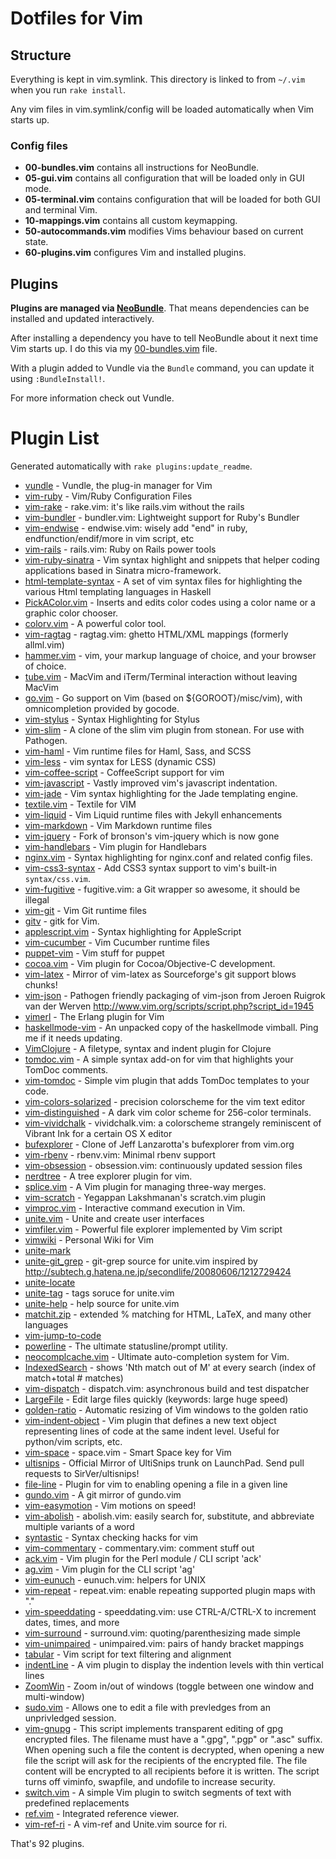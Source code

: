 # Dotfiles for Vim

## Structure

Everything is kept in vim.symlink. This directory is linked to from
`~/.vim` when you run `rake install`.

Any vim files in vim.symlink/config will be loaded automatically when
Vim starts up.

### Config files

- **00-bundles.vim** contains all instructions for NeoBundle.
- **05-gui.vim** contains all configuration that will be loaded only in
  GUI mode.
- **05-terminal.vim** contains configuration that will be loaded for
  both GUI and terminal Vim.
- **10-mappings.vim** contains all custom keymapping.
- **50-autocommands.vim** modifies Vims behaviour based on current
  state.
- **60-plugins.vim** configures Vim and installed plugins.

## Plugins

**Plugins are managed via [NeoBundle][]**. That means dependencies
can be installed and updated interactively.

After installing a dependency you have to tell NeoBundle about it
next time Vim starts up. I do this via my [00-bundles.vim][bundle-config]
file.

With a plugin added to Vundle via the `Bundle` command, you
can update it using `:BundleInstall!`.

For more information check out Vundle.

[NeoBundle]: https://github.com/Shougo/neobundle.vim
[bundle-config]: https://github.com/jcf/dotfiles/blob/master/vim/vim.symlink/config/00-bundles.vim

# Plugin List

Generated automatically with `rake plugins:update_readme`.


 * [vundle](https://github.com/gmarik/vundle) - Vundle, the plug-in manager for Vim
 * [vim-ruby](https://github.com/vim-ruby/vim-ruby) - Vim/Ruby Configuration Files
 * [vim-rake](https://github.com/tpope/vim-rake) - rake.vim: it's like rails.vim without the rails
 * [vim-bundler](https://github.com/tpope/vim-bundler) - bundler.vim: Lightweight support for Ruby's Bundler
 * [vim-endwise](https://github.com/tpope/vim-endwise) - endwise.vim: wisely add "end" in ruby, endfunction/endif/more in vim script, etc
 * [vim-rails](https://github.com/tpope/vim-rails) - rails.vim: Ruby on Rails power tools
 * [vim-ruby-sinatra](https://github.com/hallison/vim-ruby-sinatra) - Vim syntax highlight and snippets that helper coding applications based in Sinatra micro-framework.
 * [html-template-syntax](https://github.com/pbrisbin/html-template-syntax) - A set of vim syntax files for highlighting the various Html templating languages in Haskell
 * [PickAColor.vim](https://github.com/vim-scripts/PickAColor.vim) - Inserts and edits color codes using a color name or a graphic color chooser.
 * [colorv.vim](https://github.com/Rykka/colorv.vim) - A powerful color tool.
 * [vim-ragtag](https://github.com/tpope/vim-ragtag) - ragtag.vim: ghetto HTML/XML mappings (formerly allml.vim)
 * [hammer.vim](https://github.com/matthias-guenther/hammer.vim) - vim,  your markup language of choice, and your browser of choice.
 * [tube.vim](https://github.com/gcmt/tube.vim) - MacVim and iTerm/Terminal interaction without leaving MacVim
 * [go.vim](https://github.com/jcf/go.vim) - Go support on Vim (based on ${GOROOT}/misc/vim), with omnicompletion provided by gocode.
 * [vim-stylus](https://github.com/wavded/vim-stylus) - Syntax Highlighting for Stylus
 * [vim-slim](https://github.com/slim-template/vim-slim) - A clone of the slim vim plugin from stonean. For use with Pathogen.
 * [vim-haml](https://github.com/tpope/vim-haml) - Vim runtime files for Haml, Sass, and SCSS
 * [vim-less](https://github.com/groenewege/vim-less) - vim syntax for LESS (dynamic CSS)
 * [vim-coffee-script](https://github.com/kchmck/vim-coffee-script) - CoffeeScript support for vim
 * [vim-javascript](https://github.com/pangloss/vim-javascript) - Vastly improved vim's javascript indentation.
 * [vim-jade](https://github.com/statianzo/vim-jade) - Vim syntax highlighting for the Jade templating engine.
 * [textile.vim](https://github.com/timcharper/textile.vim) - Textile for VIM
 * [vim-liquid](https://github.com/tpope/vim-liquid) - Vim Liquid runtime files with Jekyll enhancements
 * [vim-markdown](https://github.com/tpope/vim-markdown) - Vim Markdown runtime files
 * [vim-jquery](https://github.com/itspriddle/vim-jquery) - Fork of bronson's vim-jquery which is now gone
 * [vim-handlebars](https://github.com/nono/vim-handlebars) - Vim plugin for Handlebars
 * [nginx.vim](https://github.com/mutewinter/nginx.vim) - Syntax highlighting for nginx.conf and related config files.
 * [vim-css3-syntax](https://github.com/hail2u/vim-css3-syntax) - Add CSS3 syntax support to vim's built-in `syntax/css.vim`.
 * [vim-fugitive](https://github.com/tpope/vim-fugitive) - fugitive.vim: a Git wrapper so awesome, it should be illegal
 * [vim-git](https://github.com/tpope/vim-git) - Vim Git runtime files
 * [gitv](https://github.com/gregsexton/gitv) - gitk for Vim.
 * [applescript.vim](https://github.com/vim-scripts/applescript.vim) - Syntax highlighting for AppleScript
 * [vim-cucumber](https://github.com/tpope/vim-cucumber) - Vim Cucumber runtime files
 * [puppet-vim](https://github.com/ajf/puppet-vim) - Vim stuff for puppet
 * [cocoa.vim](https://github.com/jcf/cocoa.vim) - Vim plugin for Cocoa/Objective-C development.
 * [vim-latex](https://github.com/jcf/vim-latex) - Mirror of vim-latex as Sourceforge's git support blows chunks!
 * [vim-json](https://github.com/leshill/vim-json) - Pathogen friendly packaging of vim-json from Jeroen Ruigrok van der Werven http://www.vim.org/scripts/script.php?script_id=1945
 * [vimerl](https://github.com/jimenezrick/vimerl) - The Erlang plugin for Vim
 * [haskellmode-vim](https://github.com/lukerandall/haskellmode-vim) - An unpacked copy of the haskellmode vimball. Ping me if it needs updating.
 * [VimClojure](https://github.com/vim-scripts/VimClojure) - A filetype, syntax and indent plugin for Clojure
 * [tomdoc.vim](https://github.com/duwanis/tomdoc.vim) - A simple syntax add-on for vim that highlights your TomDoc comments.
 * [vim-tomdoc](https://github.com/jc00ke/vim-tomdoc) - Simple vim plugin that adds TomDoc templates to your code.
 * [vim-colors-solarized](https://github.com/altercation/vim-colors-solarized) - precision colorscheme for the vim text editor
 * [vim-distinguished](https://github.com/Lokaltog/vim-distinguished) - A dark vim color scheme for 256-color terminals.
 * [vim-vividchalk](https://github.com/tpope/vim-vividchalk) - vividchalk.vim: a colorscheme strangely reminiscent of Vibrant Ink for a certain OS X editor
 * [bufexplorer](https://github.com/corntrace/bufexplorer) - Clone of Jeff Lanzarotta's bufexplorer from vim.org
 * [vim-rbenv](https://github.com/tpope/vim-rbenv) - rbenv.vim: Minimal rbenv support
 * [vim-obsession](https://github.com/tpope/vim-obsession) - obsession.vim: continuously updated session files
 * [nerdtree](https://github.com/scrooloose/nerdtree) - A tree explorer plugin for vim.
 * [splice.vim](https://github.com/sjl/splice.vim) - A Vim plugin for managing three-way merges.
 * [vim-scratch](https://github.com/duff/vim-scratch) - Yegappan Lakshmanan's scratch.vim plugin
 * [vimproc.vim](https://github.com/Shougo/vimproc.vim) - Interactive command execution in Vim.
 * [unite.vim](https://github.com/Shougo/unite.vim) - Unite and create user interfaces
 * [vimfiler.vim](https://github.com/Shougo/vimfiler.vim) - Powerful file explorer implemented by Vim script
 * [vimwiki](https://github.com/vim-scripts/vimwiki) - Personal Wiki for Vim
 * [unite-mark](https://github.com/tacroe/unite-mark)
 * [unite-git_grep](https://github.com/sgur/unite-git_grep) - git-grep source for unite.vim inspired by http://subtech.g.hatena.ne.jp/secondlife/20080606/1212729424
 * [unite-locate](https://github.com/ujihisa/unite-locate)
 * [unite-tag](https://github.com/tsukkee/unite-tag) - tags soruce for unite.vim
 * [unite-help](https://github.com/tsukkee/unite-help) - help source for unite.vim
 * [matchit.zip](https://github.com/vim-scripts/matchit.zip) - extended % matching for HTML, LaTeX, and many other languages
 * [vim-jump-to-code](https://github.com/jcf/vim-jump-to-code)
 * [powerline](https://github.com/Lokaltog/powerline) - The ultimate statusline/prompt utility.
 * [neocomplcache.vim](https://github.com/Shougo/neocomplcache.vim) - Ultimate auto-completion system for Vim.
 * [IndexedSearch](https://github.com/vim-scripts/IndexedSearch) - shows  'Nth match out of M'  at every search (index of match+total # matches)
 * [vim-dispatch](https://github.com/tpope/vim-dispatch) - dispatch.vim: asynchronous build and test dispatcher
 * [LargeFile](https://github.com/vim-scripts/LargeFile) - Edit large files quickly (keywords: large huge speed)
 * [golden-ratio](https://github.com/roman/golden-ratio) - Automatic resizing of Vim windows to the golden ratio 
 * [vim-indent-object](https://github.com/michaeljsmith/vim-indent-object) - Vim plugin that defines a new text object representing lines of code at the same indent level. Useful for python/vim scripts, etc.
 * [vim-space](https://github.com/spiiph/vim-space) - space.vim - Smart Space key for Vim
 * [ultisnips](https://github.com/SirVer/ultisnips) - Official Mirror of UltiSnips trunk on LaunchPad. Send pull requests to SirVer/ultisnips!
 * [file-line](https://github.com/bogado/file-line) - Plugin for vim to enabling opening a file in a given line
 * [gundo.vim](https://github.com/sjl/gundo.vim) - A git mirror of gundo.vim
 * [vim-easymotion](https://github.com/Lokaltog/vim-easymotion) - Vim motions on speed!
 * [vim-abolish](https://github.com/tpope/vim-abolish) - abolish.vim: easily search for, substitute, and abbreviate multiple variants of a word
 * [syntastic](https://github.com/scrooloose/syntastic) - Syntax checking hacks for vim
 * [vim-commentary](https://github.com/tpope/vim-commentary) - commentary.vim: comment stuff out
 * [ack.vim](https://github.com/mileszs/ack.vim) - Vim plugin for the Perl module / CLI script 'ack'
 * [ag.vim](https://github.com/epmatsw/ag.vim) - Vim plugin for the CLI script 'ag'
 * [vim-eunuch](https://github.com/tpope/vim-eunuch) - eunuch.vim: helpers for UNIX
 * [vim-repeat](https://github.com/tpope/vim-repeat) - repeat.vim: enable repeating supported plugin maps with "."
 * [vim-speeddating](https://github.com/tpope/vim-speeddating) - speeddating.vim: use CTRL-A/CTRL-X to increment dates, times, and more
 * [vim-surround](https://github.com/tpope/vim-surround) - surround.vim: quoting/parenthesizing made simple
 * [vim-unimpaired](https://github.com/tpope/vim-unimpaired) - unimpaired.vim: pairs of handy bracket mappings
 * [tabular](https://github.com/godlygeek/tabular) - Vim script for text filtering and alignment
 * [indentLine](https://github.com/Yggdroot/indentLine) - A vim plugin to display the indention levels with thin vertical lines
 * [ZoomWin](https://github.com/vim-scripts/ZoomWin) - Zoom in/out  of windows (toggle between one window and multi-window)
 * [sudo.vim](https://github.com/vim-scripts/sudo.vim) - Allows one to edit a file with prevledges from an unprivledged session.
 * [vim-gnupg](https://github.com/jamessan/vim-gnupg) - This script implements transparent editing of gpg encrypted files. The filename must have a ".gpg", ".pgp" or ".asc" suffix. When opening such a file the content is decrypted, when opening a new file the script will ask for the recipients of the encrypted file. The file content will be encrypted to all recipients before it is written. The script turns off viminfo, swapfile, and undofile to increase security. 
 * [switch.vim](https://github.com/AndrewRadev/switch.vim) - A simple Vim plugin to switch segments of text with predefined replacements
 * [ref.vim](https://github.com/vim-scripts/ref.vim) - Integrated reference viewer.
 * [vim-ref-ri](https://github.com/taka84u9/vim-ref-ri) - A vim-ref and Unite.vim source for ri.

That's 92 plugins.
